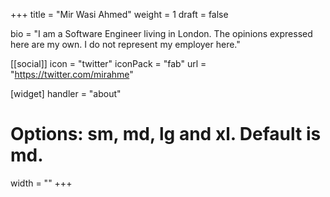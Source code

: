 +++
title = "Mir Wasi Ahmed"
weight = 1
draft = false

bio = "I am a Software Engineer living in London. The opinions expressed here are my own. I do not represent my employer here."

[[social]]
  icon = "twitter"
  iconPack = "fab"
  url = "https://twitter.com/mirahme"

[widget]
  handler = "about"
    
  # Options: sm, md, lg and xl. Default is md.
  width = ""
+++